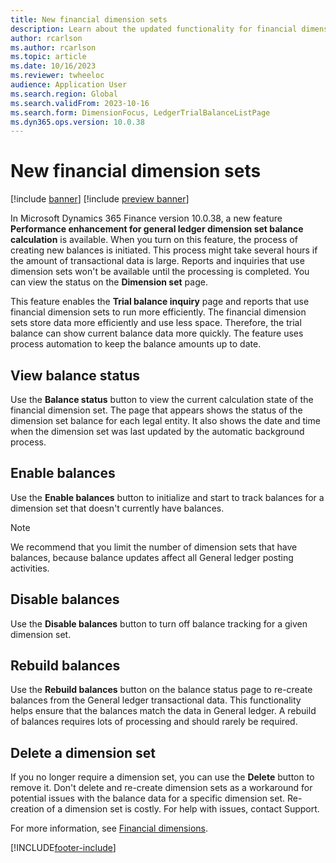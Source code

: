 ```yaml
---
title: New financial dimension sets
description: Learn about the updated functionality for financial dimension sets, including outlines on viewing balance statuses, enable balances, and deleting dimension sets.
author: rcarlson
ms.author: rcarlson
ms.topic: article
ms.date: 10/16/2023
ms.reviewer: twheeloc
audience: Application User
ms.search.region: Global
ms.search.validFrom: 2023-10-16
ms.search.form: DimensionFocus, LedgerTrialBalanceListPage
ms.dyn365.ops.version: 10.0.38
---
```


# New financial dimension sets

[!include [banner](../includes/banner.md)]
[!include [preview banner](../includes/preview-banner.md)]

In Microsoft Dynamics 365 Finance version 10.0.38, a new feature **Performance enhancement for general ledger dimension set balance calculation** is available. When you turn on this feature, the process of creating new balances is initiated. This process might take several hours if the amount of transactional data is large. Reports and inquiries that use dimension sets won't be available until the processing is completed. You can view the status on the **Dimension set** page.

This feature enables the **Trial balance inquiry** page and reports that use financial dimension sets to run more efficiently. The financial dimension sets store data more efficiently and use less space. Therefore, the trial balance can show current balance data more quickly. The feature uses process automation to keep the balance amounts up to date.

## View balance status

Use the **Balance status** button to view the current calculation state of the financial dimension set. The page that appears shows the status of the dimension set balance for each legal entity. It also shows the date and time when the dimension set was last updated by the automatic background process.

## Enable balances

Use the **Enable balances** button to initialize and start to track balances for a dimension set that doesn't currently have balances.

> [!NOTE]
> We recommend that you limit the number of dimension sets that have balances, because balance updates affect all General ledger posting activities.

## Disable balances

Use the **Disable balances** button to turn off balance tracking for a given dimension set.

## Rebuild balances

Use the **Rebuild balances** button on the balance status page to re-create balances from the General ledger transactional data. This functionality helps ensure that the balances match the data in General ledger. A rebuild of balances requires lots of processing and should rarely be required.

## Delete a dimension set

If you no longer require a dimension set, you can use the **Delete** button to remove it. Don't delete and re-create dimension sets as a workaround for potential issues with the balance data for a specific dimension set. Re-creation of a dimension set is costly. For help with issues, contact Support.

For more information, see [Financial dimensions](financial-dimensions.md).

[!INCLUDE[footer-include](../../includes/footer-banner.md)]
